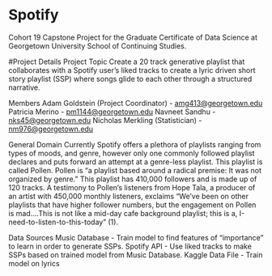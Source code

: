 # Spotify
Cohort 19 Capstone Project for the Graduate Certificate of Data Science at Georgetown University School of Continuing Studies.

#Project Details
Project Topic Create a 20 track generative playlist that collaborates with a Spotify user’s liked tracks to create a lyric driven short story playlist (SSP) where songs glide to each other through a structured narrative.

Members Adam Goldstein (Project Coordinator) - amg413@georgetown.edu Patricia Merino - pm1144@georgetown.edu Navneet Sandhu - nks45@georgetown.edu Nicholas Merkling (Statistician) - nm976@georgetown.edu

General Domain Currently Spotify offers a plethora of playlists ranging from types of moods, and genre, however only one commonly followed playlist declares and puts forward an attempt at a genre-less playlist. This playlist is called Pollen. Pollen is “a playlist based around a radical premise: It was not organized by genre.” This playlist has 410,000 followers and is made up of 120 tracks. A testimony to Pollen’s listeners from Hope Tala, a producer of an artist with 450,000 monthly listeners, exclaims “We’ve been on other playlists that have higher follower numbers, but the engagement on Pollen is mad….This is not like a mid-day cafe background playlist; this is a, I-need-to-listen-to-this-today” (1).

Data Sources Music Database - Train model to find features of “importance” to learn in order to generate SSPs. Spotify API - Use liked tracks to make SSPs based on trained model from Music Database. Kaggle Data File - Train model on lyrics
